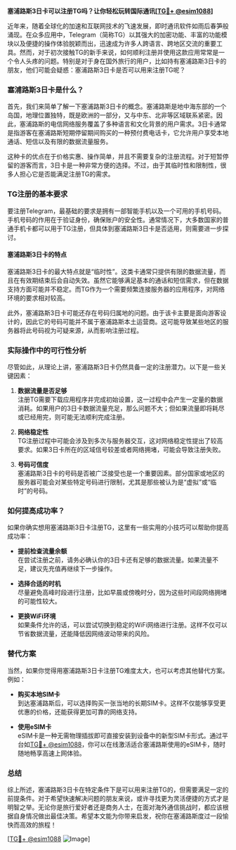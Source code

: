 **塞浦路斯3日卡可以注册TG吗？让你轻松玩转国际通讯[[TG💪+ @esim1088](https://t.me/s/esim1088)]**

近年来，随着全球化的加速和互联网技术的飞速发展，即时通讯软件如雨后春笋般涌现。在众多应用中，Telegram（简称TG）以其强大的加密功能、丰富的功能模块以及便捷的操作体验脱颖而出，迅速成为许多人跨语言、跨地区交流的重要工具。然而，对于初次接触TG的新手来说，如何顺利注册并使用这款应用常常是一个令人头疼的问题。特别是对于身在国外旅行的用户，比如持有塞浦路斯3日卡的朋友，他们可能会疑惑：塞浦路斯3日卡是否可以用来注册TG呢？

### 塞浦路斯3日卡是什么？

首先，我们来简单了解一下塞浦路斯3日卡的概念。塞浦路斯是地中海东部的一个岛国，地理位置独特，既是欧洲的一部分，又与中东、北非等区域联系紧密。因此，塞浦路斯的电信网络服务覆盖了多种语言和文化背景的用户需求。3日卡通常是指游客在塞浦路斯短期停留期间购买的一种预付费电话卡，它允许用户享受本地通话、短信以及有限的数据流量服务。

这种卡的优点在于价格实惠、操作简单，并且不需要复杂的注册流程。对于短暂停留的游客而言，3日卡是一种非常方便的选择。不过，由于其临时性和限制性，很多人担心它是否能满足注册TG的需求。

### TG注册的基本要求

要注册Telegram，最基础的要求是拥有一部智能手机以及一个可用的手机号码。手机号码的作用在于验证身份，确保账户的安全性。通常情况下，大多数国家的普通手机卡都可以用于TG注册，但具体到塞浦路斯3日卡是否适用，则需要进一步探讨。

#### 塞浦路斯3日卡的特点

塞浦路斯3日卡的最大特点就是“临时性”。这类卡通常只提供有限的数据流量，而且在有效期结束后会自动失效。虽然它能够满足基本的通话和短信需求，但在数据支持方面可能并不稳定。而TG作为一个需要频繁连接服务器的应用程序，对网络环境的要求相对较高。

此外，塞浦路斯3日卡可能还存在号码归属地的问题。由于该卡主要是面向游客设计的，因此它的号码可能并不属于塞浦路斯本土运营商。这可能导致某些地区的服务器将此号码视为可疑来源，从而影响注册过程。

### 实际操作中的可行性分析

尽管如此，从理论上讲，塞浦路斯3日卡仍然具备一定的注册潜力。以下是一些关键因素：

1. **数据流量是否足够**  
   注册TG需要下载应用程序并完成初始设置，这一过程中会产生一定量的数据消耗。如果用户的3日卡数据流量充足，那么问题不大；但如果流量即将耗尽或已经用完，则可能无法顺利完成注册。

2. **网络稳定性**  
   TG注册过程中可能会涉及到多次与服务器交互，这对网络稳定性提出了较高要求。如果3日卡所在的区域信号较差或者网络拥堵，可能会导致注册失败。

3. **号码可信度**  
   塞浦路斯3日卡的号码是否被广泛接受也是一个重要因素。部分国家或地区的服务器可能会对某些特定号码进行限制，尤其是那些被认为是“虚拟”或“临时”的号码。

### 如何提高成功率？

如果你确实想用塞浦路斯3日卡注册TG，这里有一些实用的小技巧可以帮助你提高成功率：

- **提前检查流量余额**  
  在尝试注册之前，请务必确认你的3日卡还有足够的数据流量。如果流量不足，建议先充值再继续下一步操作。

- **选择合适的时机**  
  尽量避免高峰时段进行注册，比如早晨或傍晚时分，因为这些时间段网络拥堵的可能性较大。

- **更换WiFi环境**  
  如果条件允许的话，可以尝试切换到稳定的WiFi网络进行注册。这样不仅可以节省数据流量，还能降低因网络波动带来的风险。

### 替代方案

当然，如果你觉得用塞浦路斯3日卡注册TG难度太大，也可以考虑其他替代方案。例如：

- **购买本地SIM卡**  
  到达塞浦路斯后，可以选择购买一张当地的长期SIM卡。这样不仅能够享受更优惠的价格，还能获得更加可靠的网络支持。

- **使用eSIM卡**  
  eSIM卡是一种无需物理插拔即可直接安装到设备中的新型SIM卡形式。通过平台如[TG💪+ @esim1088](https://t.me/s/esim1088)，你可以在线激活适合塞浦路斯使用的eSIM卡，随时随地畅享高速上网体验。

### 总结

综上所述，塞浦路斯3日卡在特定条件下是可以用来注册TG的，但需要满足一定的前提条件。对于希望快速解决问题的朋友来说，或许寻找更为灵活便捷的方式才是明智之举。无论你是旅行爱好者还是商务人士，在面对海外通信挑战时，都应该根据自身情况做出最佳决策。希望本文能为你带来启发，祝你在塞浦路斯度过一段愉快而高效的旅程！

[[TG💪+ @esim1088](https://t.me/s/esim1088) ![Image](https://i.postimg.cc/4NQfJmqS/Snipaste-2025-05-13-00-14-12.png)]